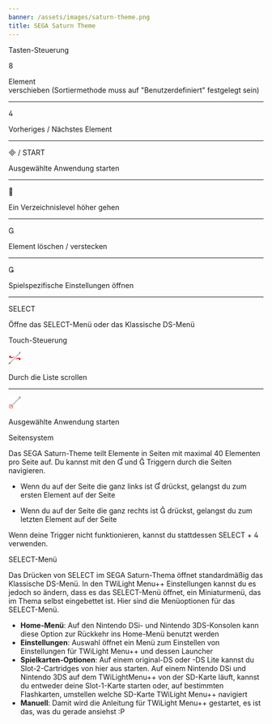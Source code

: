 ```yaml
---
banner: /assets/images/saturn-theme.png
title: SEGA Saturn Theme
---
```


<div id="button-controls" class="section-title">Tasten-Steuerung</div>
<div class="section-body">
    <div class="button-action-group">
        <p class="button-action button">&#xE079;</p>
        <p class="button-action-text">Element<br>verschieben (Sortiermethode muss auf "Benutzerdefiniert" festgelegt sein)</p>
    </div>
    <hr>
    <div class="button-action-group">
        <p class="button-action button">&#xE07E;</p>
        <p class="button-action-text">Vorheriges / Nächstes Element</p>
    </div>
    <hr>
    <div class="button-action-group">
        <p class="button-action"><span class="button">&#xE000; /</span> START</p>
        <p class="button-action-text">Ausgewählte Anwendung starten</p>
    </div>
    <hr>
    <div class="button-action-group">
        <p class="button-action button">&#xE001;</p>
        <p class="button-action-text">Ein Verzeichnislevel höher gehen</p>
    </div>
    <hr>
    <div class="button-action-group">
        <p class="button-action button">&#xE002;</p>
        <p class="button-action-text">Element löschen / verstecken</p>
    </div>
    <hr>
    <div class="button-action-group">
        <p class="button-action button">&#xE003;</p>
        <p class="button-action-text">Spielspezifische Einstellungen öffnen</p>
    </div>
    <hr>
    <div class="button-action-group">
        <p class="button-action">SELECT</p>
        <p class="button-action-text">Öffne das SELECT-Menü oder das Klassische DS-Menü</p>
    </div>
</div>

<div id="touch-controls" class="section-title">Touch-Steuerung</div>
<div class="section-body">
    <div class="button-action-group">
        <p class="button-action"><img src="/assets/images/left-right.png"></p>
        <p class="button-action-text">Durch die Liste scrollen</p>
    </div>
    <hr>
    <div class="button-action-group">
        <p class="button-action"><img src="/assets/images/tap.png"></p>
        <p class="button-action-text">Ausgewählte Anwendung starten</p>
    </div>
    <!-- <hr>
    <div>
        <p>
            If the Sort Method is set to "Custom", you can drag the icon up to move it.
        </p>
    </div> -->
</div>

<div id="page-system" class="section-title">Seitensystem</div>
<div class="section-body">
    <p>
        Das SEGA Saturn-Theme teilt Elemente in Seiten mit maximal 40 Elementen pro Seite auf. Du kannst mit den &#xE004; und &#xE005; Triggern durch die Seiten navigieren.
    </p>
    <ul>
        <li><p>Wenn du auf der Seite die ganz links ist &#xE004; drückst, gelangst du zum ersten Element auf der Seite</p></li>
        <li><p>Wenn du auf der Seite die ganz rechts ist &#xE005; drückst, gelangst du zum letzten Element auf der Seite</p></li>
    </ul>
    <p>
        Wenn deine Trigger nicht funktionieren, kannst du stattdessen SELECT + &#xE07E; verwenden.
    </p>
</div>

<div id="select-menu" class="section-title">SELECT-Menü</div>
<div class="section-body">
    <p>
        Das Drücken von SELECT im SEGA Saturn-Thema öffnet standardmäßig das Klassische DS-Menü. In den TWiLight Menu++ Einstellungen kannst du es jedoch so ändern, dass es das SELECT-Menü öffnet, ein Miniaturmenü, das im Thema selbst eingebettet ist. Hier sind die Menüoptionen für das SELECT-Menü.
    </p>
    <ul>
        <li><strong>Home-Menü</strong>: Auf den Nintendo DSi- und Nintendo 3DS-Konsolen kann diese Option zur Rückkehr ins Home-Menü benutzt werden</li>
        <li><strong>Einstellungen</strong>: Auswahl öffnet ein Menü zum Einstellen von Einstellungen für TWiLight Menu++ und dessen Launcher</li>
        <li><strong>Spielkarten-Optionen</strong>: Auf einem original-DS oder -DS Lite kannst du Slot-2-Cartridges von hier aus starten. Auf einem Nintendo DSi und Nintendo 3DS auf dem TWiLightMenu++ von der SD-Karte läuft, kannst du entweder deine Slot-1-Karte starten oder, auf bestimmten Flashkarten, umstellen welche SD-Karte TWiLight Menu++ navigiert</li>
        <li><strong>Manuell</strong>: Damit wird die Anleitung für TWiLight Menu++ gestartet, es ist das, was du gerade ansiehst :P</li>
    </ul>
</div>
